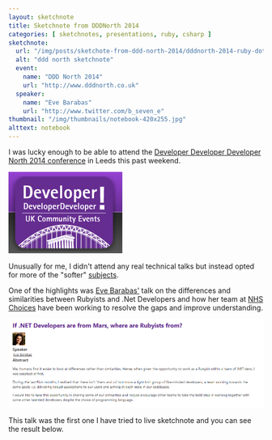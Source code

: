 ```yaml
---
layout: sketchnote
title: Sketchnote from DDDNorth 2014
categories: [ sketchnotes, presentations, ruby, csharp ]
sketchnote:
  url: "/img/posts/sketchote-from-ddd-north-2014/dddnorth-2014-ruby-dotnet-talk-lofi.png"
  alt: "ddd north sketchnote"
  event:
    name: "DDD North 2014"
    url: "http://www.dddnorth.co.uk"
  speaker:
    name: "Eve Barabas"
    url: "http://www.twitter.com/b_seven_e"
thumbnail: "/img/thumbnails/notebook-420x255.jpg"
alttext: notebook
---
```


I was lucky enough to be able to attend the <a href="http://www.dddnorth.co.uk/">Developer Developer Developer North 
2014 conference</a> in Leeds this past weekend. 

![ddd north](/img/posts/sketchote-from-ddd-north-2014/dddnorth-logo.png)

Unusually for me, I didn't attend any real technical talks but instead opted for 
more of the "softer" [subjects](http://www.dddnorth.co.uk/Schedule). 

One of the highlights was [Eve Barabas'](http://www.twitter.com/b_seven_e) talk on 
the differences and similarities between Rubyists and .Net Developers and how her team 
at [NHS Choices](http://www.nhs.uk/Pages/HomePage.aspx) have been working to 
resolve the gaps and improve understanding.

<img src="/img/posts/sketchote-from-ddd-north-2014/session-summary.png" class="u-max-full-width" alt="ddd north" />

This talk was the first one I have tried to live sketchnote and you can see the result below.

